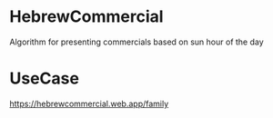 # HebrewCommercial
Algorithm for presenting commercials based on sun hour of the day

# UseCase
https://hebrewcommercial.web.app/family


